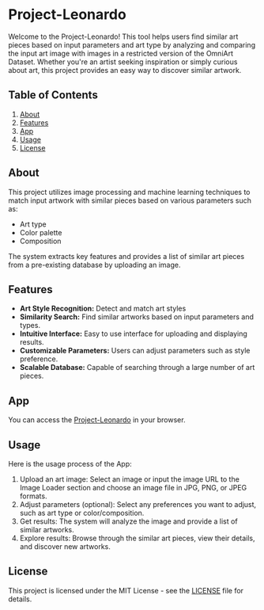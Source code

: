 # Project-Leonardo
Welcome to the Project-Leonardo! This tool helps users find similar art pieces based on input parameters and art type by analyzing and comparing the input art image with images in a restricted version of the OmniArt Dataset. Whether you're an artist seeking inspiration or simply curious about art, this project provides an easy way to discover similar artwork.

## Table of Contents
1. [About](#about)
2. [Features](#features)
3. [App](#app)
4. [Usage](#usage)
5. [License](#license)


## About <a name="about"></a>
This project utilizes image processing and machine learning techniques to match input artwork with similar pieces based on various parameters such as:
* Art type 
* Color palette
* Composition

The system extracts key features and provides a list of similar art pieces from a pre-existing database by uploading an image.

## Features <a name="features"></a>
- **Art Style Recognition:** Detect and match art styles 
- **Similarity Search:** Find similar artworks based on input parameters and types.
- **Intuitive Interface:** Easy to use interface for uploading and displaying results.
- **Customizable Parameters:** Users can adjust parameters such as style preference.
- **Scalable Database:** Capable of searching through a large number of art pieces.

## App <a name="app"></a>
You can access the [Project-Leonardo](https://project-leonardo-wna6tfncgzxmvdwlzcblua.streamlit.app/)  in your browser.

## Usage <a name="usage"></a>
Here is the usage process of the App:
1. Upload an art image: Select an image or input the image URL to the Image Loader section and choose an image file in JPG, PNG, or JPEG formats.
2. Adjust parameters (optional): Select any preferences you want to adjust, such as art type or color/composition.
3. Get results: The system will analyze the image and provide a list of similar artworks.
4. Explore results: Browse through the similar art pieces, view their details, and discover new artworks.


## License <a name="license"></a>
This project is licensed under the MIT License - see the [LICENSE](https://github.com/BotanCevik2/Project-Leonardo/blob/main/LICENSE) file for details.
